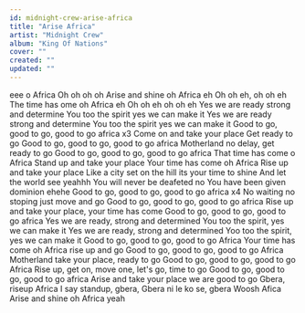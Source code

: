 ```yaml
---
id: midnight-crew-arise-africa
title: "Arise Africa"
artist: "Midnight Crew"
album: "King Of Nations"
cover: ""
created: ""
updated: ""
---
```


eee o Africa
Oh oh oh oh
Arise and shine oh Africa eh
Oh oh eh, oh oh eh
The time has ome oh Africa eh
Oh oh eh oh oh eh
Yes we are ready strong and determine
You too the spirit yes we can make it
Yes we are ready strong and determine
You too the spirit yes we can make it
Good to go, good to go, good to go africa x3
Come on and take your place
Get ready to go
Good to go, good to go, good to go africa
Motherland no delay, get ready to go
Good to go, good to go, good to go africa
That time has come o Africa
Stand up and take your place
Your time has come oh Africa
Rise up and take your place
Like a city set on the hill its your time to shine
And let the world see yeahhh
You will never be deafeted no
You have been given dominion ehehe
Good to go, good to go, good to go africa x4
No waiting no stoping just move and go
Good to go, good to go, good to go africa
Rise up and take your place, your time has come
Good to go, good to go, good to go africa
Yes we are ready, strong and determined
You too the spirit, yes we can make it
Yes we are ready, strong and determined
Yoo too the spirit, yes we can make it
Good to go, good to go, good to go Africa
Your time has come oh Africa rise up and go
Good to go, good to go, good to go Africa
Motherland take your place, ready to go
Good to go, good to go, good to go Africa
Rise up, get on, move one, let's go, time to go
Good to go, good to go, good to go africa
Arise and take your place we are good to go
Gbera, riseup Africa
I say standup, gbera,
Gbera ni le ko se, gbera
Woosh Afica
Arise and shine oh Africa yeah